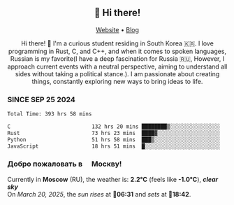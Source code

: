 <h2 align="center">👋 Hi there!</h2>
<p align="center">
  <a href="https://urdekcah.ru">Website</a> •
  <a href="https://urdekcah.blog">Blog</a>
</p>

<p align="center">
  Hi there! 👋 I'm a curious student residing in South Korea 🇰🇷. I love programming in Rust, C, and C++, and when it comes to spoken languages, Russian is my favorite(I have a deep fascination for Russia 🇷🇺, However, I approach current events with a neutral perspective, aiming to understand all sides without taking a political stance.). I am passionate about creating things, constantly exploring new ways to bring ideas to life.
</p>

### SINCE SEP 25 2024
<!--START_SECTION:waka-->
<!--LAST_WAKA_UPDATE:2025-03-19 18:31:10-->
```txt
Total Time: 393 hrs 58 mins

C                          132 hrs 20 mins ████████▒░░░░░░░░░░░░░░░░   32.69 %
Rust                       73 hrs 23 mins  ████▓░░░░░░░░░░░░░░░░░░░░   18.13 %
Python                     51 hrs 58 mins  ███▒░░░░░░░░░░░░░░░░░░░░░   12.84 %
JavaScript                 18 hrs 51 mins  █░░░░░░░░░░░░░░░░░░░░░░░░   04.66 %
```
<!--END_SECTION:waka-->

<h3>Добро пожаловать в <img src="https://cdn-icons-png.flaticon.com/512/197/197408.png" width="13"/> Москву!</h3>

<!--START_SECTION:weather:moscow-->
<!--LAST_WEATHER_UPDATE:2025-03-20 06:30:42-->
Currently in **Moscow** (RU), the weather is: **2.2°C** (feels like **-1.0°C**), ***clear sky***<br/>
On *March 20, 2025*, the *sun rises* at 🌅**06:31** and *sets* at 🌇**18:42**.
<!--END_SECTION:weather-->
